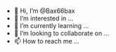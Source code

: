 - 👋 Hi, I’m @Bax66bax
- 👀 I’m interested in ...
- 🌱 I’m currently learning ...
- 💞️ I’m looking to collaborate on ...
- 📫 How to reach me ...

<!---
Bax66bax/Bax66bax is a ✨ special ✨ repository because its `README.md` (this file) appears on your GitHub profile.
You can click the Preview link to take a look at your changes.
--->

